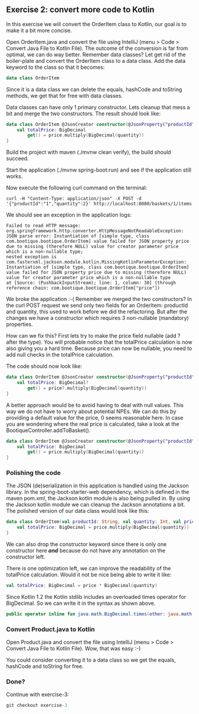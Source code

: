 ## Exercise 2: convert more code to Kotlin

In this exercise we will convert the OrderItem class to Kotlin, our goal is to make it a bit more concise.

Open OrderItem.java and convert the file using IntelliJ (menu > Code > Convert Java File to Kotlin File). The outcome of the conversion is far from optimal, we can do way better. Remember data classes? Let get rid of the boiler-plate and convert the OrderItem class to a data class. Add the data keyword to the class so that it becomes:

```kotlin
data class OrderItem
```

Since it is a data class we can delete the equals, hashCode and toString methods, we get that for free with data classes. 

Data classes can have only 1 primary constructor. Lets cleanup that mess a bit and merge the two constructors. The result should look like:

```kotlin
data class OrderItem @JsonCreator constructor(@JsonProperty("productId") val productId: String, @JsonProperty("quantity") val quantity: Int, val price: BigDecimal) {
    val totalPrice: BigDecimal
        get() = price.multiply(BigDecimal(quantity))
}
```

Build the project with maven (./mvnw clean verify), the build should succeed.

Start the application (./mvnw spring-boot:run) and see if the application still works. 

Now execute the following curl command on the terminal:

```                                                                                                                                                                                                                                                                                                                                                            
curl -H "Content-Type: application/json" -X POST -d '{"productId":"1","quantity":2}' http://localhost:8080/baskets/1/items
```

We should see an exception in the application logs:

```
Failed to read HTTP message: org.springframework.http.converter.HttpMessageNotReadableException: 
JSON parse error: Instantiation of [simple type, class com.bootique.bootique.OrderItem] value failed for JSON property price due to missing (therefore NULL) value for creator parameter price which is a non-nullable type; 
nested exception is com.fasterxml.jackson.module.kotlin.MissingKotlinParameterException: Instantiation of [simple type, class com.bootique.bootique.OrderItem] value failed for JSON property price due to missing (therefore NULL) value for creator parameter price which is a non-nullable type
at [Source: (PushbackInputStream); line: 1, column: 30] (through reference chain: com.bootique.bootique.OrderItem["price"])
```

We broke the application :-( Remember we merged the two constructors? In the curl POST request we send only two fields for an OrderItem: productId and quantity, this used to work before we did the refactoring. But after the changes we have a constructor which requires 3 non-nullable (mandatory) properties. 

How can we fix this? First lets try to make the price field nullable (add ? after the type). You will probable notice that the totalPrice calculation is now also giving you a hard time. Because price can now be nullable, you need to add null checks in the totalPrice calculation.

The code should now look like:

```kotlin
data class OrderItem @JsonCreator constructor(@JsonProperty("productId") val productId: String, @JsonProperty("quantity") val quantity: Int, val price: BigDecimal?) {
    val totalPrice: BigDecimal?
        get() = price?.multiply(BigDecimal(quantity))
}
```

A better approach would be to avoid having to deal with null values. This way we do not have to worry about potential NPEs. We can do this by providing a default value for the price, 0 seems reasonable here. In case you are wondering where the real price is calculated, take a look at the BootiqueController.addToBasket().

```kotlin
data class OrderItem @JsonCreator constructor(@JsonProperty("productId") val productId: String, @JsonProperty("quantity") val quantity: Int, val price: BigDecimal = BigDecimal.ZERO) {
    val totalPrice: BigDecimal
        get() = price.multiply(BigDecimal(quantity))
}
```

### Polishing the code

The JSON (de)serialization in this application is handled using the Jackson library. In the spring-boot-starter-web dependency, which is defined in the maven pom.xml, the Jackson kotlin module is also being pulled in. By using the Jackson kotlin module we can cleanup the Jackson annotations a bit. The polished version of our data class would look like this:

```kotlin
data class OrderItem(val productId: String, val quantity: Int, val price: BigDecimal = BigDecimal.ZERO) {
    val totalPrice: BigDecimal = price.multiply(BigDecimal(quantity))
}
```
We can also drop the constructor keyword since there is only one constructor here _**and**_ because do not have any annotation on the constructor left.

There is one optimization left, we can improve the readability of the totalPrice calculation. Would it not be nice being able to write it like:

```kotlin
val totalPrice: BigDecimal = price * BigDecimal(quantity)
```

Since Kotlin 1.2 the Kotlin stdlib includes an overloaded times operator for BigDecimal. So we can write it in the syntax as shown above.

```kotlin
public operator inline fun java.math.BigDecimal.times(other: java.math.BigDecimal): java.math.BigDecimal
```

### Convert Product.java to Kotlin

Open Product.java and convert the file using IntelliJ (menu > Code > Convert Java File to Kotlin File). Wow, that was easy :-) 

You could consider converting it to a data class so we get the equals, hashCode and toString for free.

### Done?

Continue with exercise-3:

```kotlin
git checkout exercise-3
```